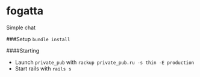 fogatta
=======

Simple chat

###Setup
  `bundle install`
  
####Starting

  * Launch `private_pub` with `rackup private_pub.ru -s thin -E production`
  * Start rails with `rails s`
  
